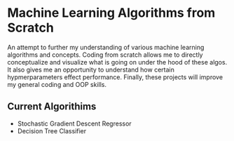 # Machine Learning Algorithms from Scratch

An attempt to further my understanding of various machine learning algorithms and concepts. Coding from scratch allows me to directly conceptualize and visualize what is going on under the hood of these algos. It also gives me an opportunity to understand how certain hypmerparameters effect performance. Finally, these projects will improve my general coding and OOP skills.


## Current Algorithims
* Stochastic Gradient Descent Regressor
* Decision Tree Classifier
